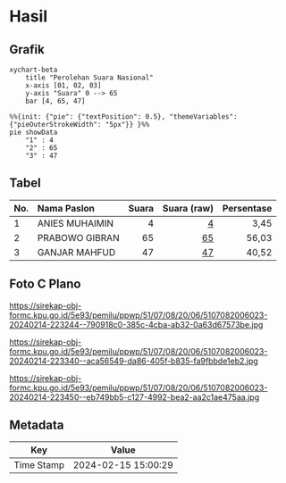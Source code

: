 # Hasil

## Grafik

```mermaid
xychart-beta
    title "Perolehan Suara Nasional"
    x-axis [01, 02, 03]
    y-axis "Suara" 0 --> 65
    bar [4, 65, 47]
```

```mermaid
%%{init: {"pie": {"textPosition": 0.5}, "themeVariables": {"pieOuterStrokeWidth": "5px"}} }%%
pie showData
    "1" : 4
    "2" : 65
    "3" : 47
```

## Tabel

| No. | Nama Paslon    | Suara | Suara (raw) | Persentase |
|:--- |:-------------- | -----:| -----------:| ----------:|
| 1   | ANIES MUHAIMIN | 4     | [4][p-1]    | 3,45       |
| 2   | PRABOWO GIBRAN | 65    | [65][p-2]   | 56,03      |
| 3   | GANJAR MAHFUD  | 47    | [47][p-3]   | 40,52      |


[p-1]: https://github.com/gigit-pemilu/pemilu-2024/blob/main/pilpres/hitung-suara/sub/51-bali/sub/07-karangasem/sub/08-kubu/sub/2006-tianyar-tengah/sub/023-tps/sub/paslon-1.txt
[p-2]: https://github.com/gigit-pemilu/pemilu-2024/blob/main/pilpres/hitung-suara/sub/51-bali/sub/07-karangasem/sub/08-kubu/sub/2006-tianyar-tengah/sub/023-tps/sub/paslon-2.txt
[p-3]: https://github.com/gigit-pemilu/pemilu-2024/blob/main/pilpres/hitung-suara/sub/51-bali/sub/07-karangasem/sub/08-kubu/sub/2006-tianyar-tengah/sub/023-tps/sub/paslon-3.txt

## Foto C Plano

https://sirekap-obj-formc.kpu.go.id/5e93/pemilu/ppwp/51/07/08/20/06/5107082006023-20240214-223244--790918c0-385c-4cba-ab32-0a63d67573be.jpg

https://sirekap-obj-formc.kpu.go.id/5e93/pemilu/ppwp/51/07/08/20/06/5107082006023-20240214-223340--aca56549-da86-405f-b835-fa9fbbde1eb2.jpg

https://sirekap-obj-formc.kpu.go.id/5e93/pemilu/ppwp/51/07/08/20/06/5107082006023-20240214-223450--eb749bb5-c127-4992-bea2-aa2c1ae475aa.jpg


## Metadata

| Key        | Value               |
| ---------- | ------------------- |
| Time Stamp | 2024-02-15 15:00:29 |



